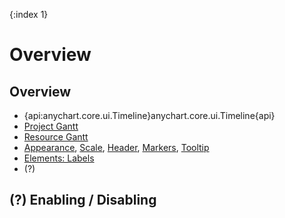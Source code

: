 {:index 1}
# Overview

## Overview

* {api:anychart.core.ui.Timeline}anychart.core.ui.Timeline{api}
* [Project Gantt](../Project_Chart)
* [Resource Gantt](../Resource_Chart)
* [Appearance](Appearance), [Scale](Scale), [Header](Header), [Markers](Markers), [Tooltip](Tooltip)
* [Elements: Labels](../Elements#labels)
* (?)

## (?) Enabling / Disabling